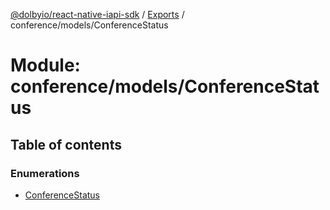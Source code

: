 [@dolbyio/react-native-iapi-sdk](../README.md) / [Exports](../modules.md) / conference/models/ConferenceStatus

# Module: conference/models/ConferenceStatus

## Table of contents

### Enumerations

- [ConferenceStatus](../enums/conference_models_ConferenceStatus.ConferenceStatus.md)
